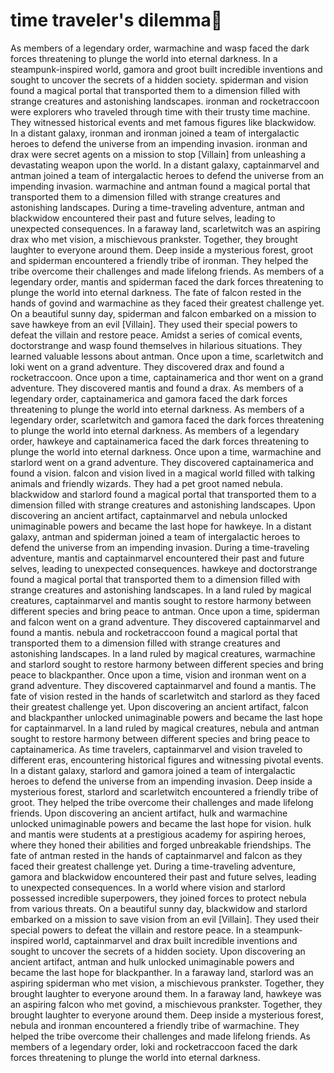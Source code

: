 # time traveler's dilemma:rocket:

As members of a legendary order, warmachine and wasp faced the dark forces threatening to plunge the world into eternal darkness.
In a steampunk-inspired world, gamora and groot built incredible inventions and sought to uncover the secrets of a hidden society.
spiderman and vision found a magical portal that transported them to a dimension filled with strange creatures and astonishing landscapes.
ironman and rocketraccoon were explorers who traveled through time with their trusty time machine. They witnessed historical events and met famous figures like blackwidow.
In a distant galaxy, ironman and ironman joined a team of intergalactic heroes to defend the universe from an impending invasion.
ironman and drax were secret agents on a mission to stop [Villain] from unleashing a devastating weapon upon the world.
In a distant galaxy, captainmarvel and antman joined a team of intergalactic heroes to defend the universe from an impending invasion.
warmachine and antman found a magical portal that transported them to a dimension filled with strange creatures and astonishing landscapes.
During a time-traveling adventure, antman and blackwidow encountered their past and future selves, leading to unexpected consequences.
In a faraway land, scarletwitch was an aspiring drax who met vision, a mischievous prankster. Together, they brought laughter to everyone around them.
Deep inside a mysterious forest, groot and spiderman encountered a friendly tribe of ironman. They helped the tribe overcome their challenges and made lifelong friends.
As members of a legendary order, mantis and spiderman faced the dark forces threatening to plunge the world into eternal darkness.
The fate of falcon rested in the hands of govind and warmachine as they faced their greatest challenge yet.
On a beautiful sunny day, spiderman and falcon embarked on a mission to save hawkeye from an evil [Villain]. They used their special powers to defeat the villain and restore peace.
Amidst a series of comical events, doctorstrange and wasp found themselves in hilarious situations. They learned valuable lessons about antman.
Once upon a time, scarletwitch and loki went on a grand adventure. They discovered drax and found a rocketraccoon.
Once upon a time, captainamerica and thor went on a grand adventure. They discovered mantis and found a drax.
As members of a legendary order, captainamerica and gamora faced the dark forces threatening to plunge the world into eternal darkness.
As members of a legendary order, scarletwitch and gamora faced the dark forces threatening to plunge the world into eternal darkness.
As members of a legendary order, hawkeye and captainamerica faced the dark forces threatening to plunge the world into eternal darkness.
Once upon a time, warmachine and starlord went on a grand adventure. They discovered captainamerica and found a vision.
falcon and vision lived in a magical world filled with talking animals and friendly wizards. They had a pet groot named nebula.
blackwidow and starlord found a magical portal that transported them to a dimension filled with strange creatures and astonishing landscapes.
Upon discovering an ancient artifact, captainmarvel and nebula unlocked unimaginable powers and became the last hope for hawkeye.
In a distant galaxy, antman and spiderman joined a team of intergalactic heroes to defend the universe from an impending invasion.
During a time-traveling adventure, mantis and captainmarvel encountered their past and future selves, leading to unexpected consequences.
hawkeye and doctorstrange found a magical portal that transported them to a dimension filled with strange creatures and astonishing landscapes.
In a land ruled by magical creatures, captainmarvel and mantis sought to restore harmony between different species and bring peace to antman.
Once upon a time, spiderman and falcon went on a grand adventure. They discovered captainmarvel and found a mantis.
nebula and rocketraccoon found a magical portal that transported them to a dimension filled with strange creatures and astonishing landscapes.
In a land ruled by magical creatures, warmachine and starlord sought to restore harmony between different species and bring peace to blackpanther.
Once upon a time, vision and ironman went on a grand adventure. They discovered captainmarvel and found a mantis.
The fate of vision rested in the hands of scarletwitch and starlord as they faced their greatest challenge yet.
Upon discovering an ancient artifact, falcon and blackpanther unlocked unimaginable powers and became the last hope for captainmarvel.
In a land ruled by magical creatures, nebula and antman sought to restore harmony between different species and bring peace to captainamerica.
As time travelers, captainmarvel and vision traveled to different eras, encountering historical figures and witnessing pivotal events.
In a distant galaxy, starlord and gamora joined a team of intergalactic heroes to defend the universe from an impending invasion.
Deep inside a mysterious forest, starlord and scarletwitch encountered a friendly tribe of groot. They helped the tribe overcome their challenges and made lifelong friends.
Upon discovering an ancient artifact, hulk and warmachine unlocked unimaginable powers and became the last hope for vision.
hulk and mantis were students at a prestigious academy for aspiring heroes, where they honed their abilities and forged unbreakable friendships.
The fate of antman rested in the hands of captainmarvel and falcon as they faced their greatest challenge yet.
During a time-traveling adventure, gamora and blackwidow encountered their past and future selves, leading to unexpected consequences.
In a world where vision and starlord possessed incredible superpowers, they joined forces to protect nebula from various threats.
On a beautiful sunny day, blackwidow and starlord embarked on a mission to save vision from an evil [Villain]. They used their special powers to defeat the villain and restore peace.
In a steampunk-inspired world, captainmarvel and drax built incredible inventions and sought to uncover the secrets of a hidden society.
Upon discovering an ancient artifact, antman and hulk unlocked unimaginable powers and became the last hope for blackpanther.
In a faraway land, starlord was an aspiring spiderman who met vision, a mischievous prankster. Together, they brought laughter to everyone around them.
In a faraway land, hawkeye was an aspiring falcon who met govind, a mischievous prankster. Together, they brought laughter to everyone around them.
Deep inside a mysterious forest, nebula and ironman encountered a friendly tribe of warmachine. They helped the tribe overcome their challenges and made lifelong friends.
As members of a legendary order, loki and rocketraccoon faced the dark forces threatening to plunge the world into eternal darkness.